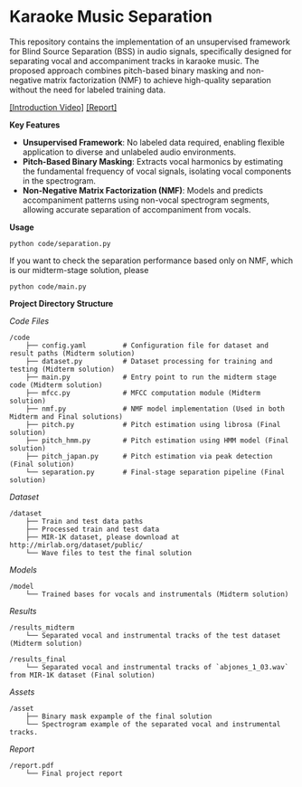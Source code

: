 # Karaoke Music Separation
This repository contains the implementation of an unsupervised framework for Blind Source Separation (BSS) in audio signals, specifically designed for separating vocal and accompaniment tracks in karaoke music. The proposed approach combines pitch-based binary masking and non-negative matrix factorization (NMF) to achieve high-quality separation without the need for labeled training data.

[[Introduction Video]](https://drive.google.com/file/d/15Mt1g5Qd_l55M_n-H6ARp4fXpuWETiz4/view?usp=sharing) [[Report]](./report.pdf)

**Key Features**

- **Unsupervised Framework**: No labeled data required, enabling flexible application to diverse and unlabeled audio environments.
- **Pitch-Based Binary Masking**: Extracts vocal harmonics by estimating the fundamental frequency of vocal signals, isolating vocal components in the spectrogram.
- **Non-Negative Matrix Factorization (NMF)**: Models and predicts accompaniment patterns using non-vocal spectrogram segments, allowing accurate separation of accompaniment from vocals.

**Usage**

```
python code/separation.py
```

If you want to check the separation performance based only on NMF, which is our midterm-stage solution, please

```
python code/main.py
```

**Project Directory Structure**

*Code Files*

```
/code  
    ├── config.yaml         # Configuration file for dataset and result paths (Midterm solution)  
    ├── dataset.py          # Dataset processing for training and testing (Midterm solution)  
    ├── main.py             # Entry point to run the midterm stage code (Midterm solution)  
    ├── mfcc.py             # MFCC computation module (Midterm solution)  
    ├── nmf.py              # NMF model implementation (Used in both Midterm and Final solutions)  
    ├── pitch.py            # Pitch estimation using librosa (Final solution)  
    ├── pitch_hmm.py        # Pitch estimation using HMM model (Final solution)  
    ├── pitch_japan.py      # Pitch estimation via peak detection (Final solution)  
    └── separation.py       # Final-stage separation pipeline (Final solution)  
```

*Dataset*

```
/dataset  
    ├── Train and test data paths  
    ├── Processed train and test data  
    ├── MIR-1K dataset, please download at http://mirlab.org/dataset/public/
    └── Wave files to test the final solution
```

*Models*

```
/model  
    └── Trained bases for vocals and instrumentals (Midterm solution)  
```

*Results*

```
/results_midterm  
    └── Separated vocal and instrumental tracks of the test dataset (Midterm solution)  

/results_final  
    └── Separated vocal and instrumental tracks of `abjones_1_03.wav` from MIR-1K dataset (Final solution)  
```

*Assets*

```
/asset
	├── Binary mask expample of the final solution
	└── Spectrogram example of the separated vocal and instrumental tracks. 
```

*Report*

```
/report.pdf  
    └── Final project report  
```
